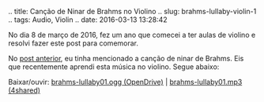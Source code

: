 .. title: Canção de Ninar de Brahms no Violino
.. slug: brahms-lullaby-violin-1
.. tags: Audio, Violin
.. date: 2016-03-13 13:28:42

No dia 8 de março de 2016, fez um ano que comecei a ter aulas de violino
e resolvi fazer este post para comemorar.

No [post anterior](/pt/blog/flying-on-brahms-waltz),  eu tinha mencionado a
canção de ninar de Brahms. Eis que recentemente aprendi esta música no violino.
Segue abaixo:

Baixar/ouvir: [brahms-lullaby01.ogg (OpenDrive)][lullabyviolin_od] | [brahms-lullaby01.mp3 (4shared)][lullabyviolin_4s]

[lullabyviolin_od]: https://od.lk/d/112094429_P3qpa/brahms-lullaby01.ogg
[lullabyviolin_4s]: http://www.4shared.com/mp3/ScsrZFjHba/brahms-lullaby01.html
